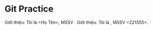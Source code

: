 # Git Practice

Giới thiệu: Tôi là <Họ Tên>, MSSV <MSSV>.
Giới thiệu: Tôi là <Ha Quoc Khoi>, MSSV <221355>.
